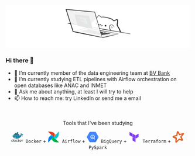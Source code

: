 <img align="center" alt="GIF" src="./gif/cat.gif" />

### Hi there 👋

<!-- <img align="right" alt="GIF" src="https://github.com/himewel/voc-person-detection/blob/master/charts/endgame.gif" /> -->

- 🔭 I’m currently member of the data engineering team at [BV Bank](https://www.bancobv.com.br/web/site/en/index.html)
- 🌱 I’m currently studying ETL pipelines with Airflow orchestration on open databases like ANAC and INMET
- 💬 Ask me about anything, at least I will try to help
- 📫 How to reach me: try LinkedIn or send me a email

<br/>

<p align = "center">
  Tools that I've been studying
</p>

<p align = "center">
  <code><img src="./img/docker.png"> Docker</code> +
  <code><img src="./img/airflow.png"> Airflow</code> +
  <code><img src="./img/bigquery.png"> BigQuery</code> +
  <code><img src="./img/terraform.png"> Terraform</code> +
  <code><img src="./img/spark.png"> PySpark</code>
</p>

<!--
<p align = "center">
  <img src = "https://github-readme-stats.vercel.app/api?username=himewel&show_icons=true&theme=tokyonight&line_height=33">
  <img src = "https://github-readme-stats.vercel.app/api/top-langs/?username=himewel&hide=tex&theme=tokyonight&line_height=10">
</p>
-->
